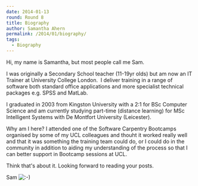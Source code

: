 ```yaml
---
date: 2014-01-13
round: Round 8
title: Biography
author: Samantha Ahern
permalink: /2014/01/biography/
tags:
  - Biography
---
```

Hi, my name is Samantha, but most people call me Sam.

I was originally a Secondary School teacher (11-19yr olds) but am now an IT Trainer at University College London.  I deliver training in a range of software both standard office applications and more specialist technical packages e.g. SPSS and MatLab.

I graduated in 2003 from Kingston University with a 2:1 for BSc Computer Science and am currently studying part-time (distance learning) for MSc Intelligent Systems with De Montfort University (Leicester).

Why am I here? I attended one of the Software Carpentry Bootcamps organised by some of my UCL colleagues and thouht it worked really well and that it was something the training team could do, or I could do in the community in addition to aiding my understanding of the process so that I can better support in Bootcamp sessions at UCL.

Think that's about it. Looking forward to reading your posts.

Sam <img src="http://localhost:8080/wp-includes/images/smilies/icon_smile.gif" alt=":-)" class="wp-smiley" />
